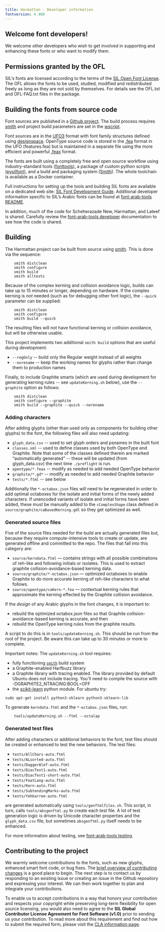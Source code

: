 ```yaml
---
title: Harmattan - Developer information
fontversion: 4.400
---
```


## Welcome font developers!

We welcome other developers who wish to get involved in supporting and enhancing these fonts or who want to modify them.

## Permissions granted by the OFL

SIL’s fonts are licensed according to the terms of the [SIL Open Font License](https://openfontlicense.org/). The OFL allows the fonts to be used, studied, modified and redistributed freely as long as they are not sold by themselves. For details see the OFL.txt and OFL-FAQ.txt files in the package.

## Building the fonts from source code

Font sources are published in a [Github project](https://github.com/silnrsi/font-harmattan). The build process requires [smith](https://github.com/silnrsi/smith) and project build parameters are set in the [wscript](https://github.com/silnrsi/smith/blob/master/wscript).    

Font sources are in the [UFO3](https://unifiedfontobject.org/versions/ufo3/) format with font family structures defined using [designspace](https://github.com/fonttools/fonttools/tree/master/Doc/source/designspaceLib). OpenType source code is stored in the [.fea](https://adobe-type-tools.github.io/afdko/OpenTypeFeatureFileSpecification.html) format in the UFO (features.fea) but is maintained in a separate file using the more efficient and powerful [.feax](https://github.com/silnrsi/feax/blob/main/docs/feaextensions.md) format.

The fonts are built using a completely free and open source workflow using industry-standard tools ([fonttools](https://github.com/fonttools/fonttools)), a package of custom python scripts ([pysilfont](https://github.com/silnrsi/pysilfont)), and a build and packaging system ([Smith](https://github.com/silnrsi/smith)). The whole toolchain is available as a Docker container. 

Full instructions for setting up the tools and building SIL fonts are available on a dedicated web site: [SIL Font Development Guide](https://silnrsi.github.io/silfontdev/). Additional developer information specific to SIL’s Arabic fonts can be found at [font-arab-tools README](https://github.com/silnrsi/font-arab-tools/blob/master/documentation/developer/README.md).

In addition, much of the code for Scheherazade New, Harmattan, and Lateef is shared. Carefully review the [font-arab-tools developer](https://github.com/silnrsi/font-arab-tools/blob/master/documentation/developer/developer.md) documentation to see how the code is shared.

## Building

The Harmattan project can be built from source using [smith](https://github.com/silnrsi/smith). This is done via the sequence:
```
    smith distclean
    smith configure
    smith build
    smith alltests
```

Because of the complex kerning and collision avoidance logic, builds can take up to 15 minutes or longer, depending on hardware. If the complex kerning is _not_ needed (such as for debugging other font logic), the `--quick` parameter can be supplied:
```
    smith distclean
    smith configure
    smith build --quick
```
The resulting files will not have functional kerning or collision avoidance, but will be otherwise usable.

This project implements two additional `smith build` options that are useful during development:

- `--regOnly` -- build only the Regular weight instead of all weights
- `--norename` -- keep the working names for glyphs rather than change them to production names 

Finally, to include Graphite smarts (which are used during development for generating kerning rules -- see `updateKerning.sh` below), use the `--graphite` option as follows:
```
    smith distclean
    smith configure --graphite
    smith build --graphite --quick --norename
```

### Adding characters

After adding glyphs (other than used only as components for building other glyphs) to the font, the following files will also need updating:

- `glyph_data.csv` -- used to set glyph orders and psnames in the built font
- `classes.xml` -- used to define classes used by both OpenType and Graphite. Note that some of the classes defined therein are marked “automatically generated” -- these will be updated (from glyph_data.csv) the next time `./preflight` is run.
- `opentype/*.feax` -- modify as needed to add needed OpenType behavior
- `graphite/*.gd*` -- modify as needed to add needed Graphite behavior
- `tests/*.ftml` -- see below

Additionally the `*-octabox.json` files will need to be regenerated in order to add optimal 
octaboxes for the isolate and initial forms of the newly added characters. If unencoded variants
of isolate and initial forms have been added, these must be manually added to the `cComplexShape`
class defined in `source/graphite/caBasedKerning.gdl` so they get optimized as well.

### Generated source files

Five of the source files needed for the build are actually generated files but, because they 
require compute-intensive tools to create or update, are generated offline and committed to the repo. The files that fall into this category are:

- `source/kerndata.ftml` — contains strings with all possible combinations of reh-like and 
following initials or isolates. This is used to extract graphite collision-avoidance-based 
kerning data.
- `source/graphite/*-octabox.json` — optimized octaboxes to enable Graphite to do more accurate kerning 
of reh-like characters to what follows.
- `source/opentype/caKern-*.fea` — contextual kerning rules that approximate the kerning effected
by the Graphite collision avoidance.

If the _design_ of any Arabic glyphs in the font changes, it is important to:

- rebuild the optimized octabox.json files so that Graphite collision-avoidance-based kerning is accurate, 
and then 
- rebuild the OpenType kerning rules from the graphite results. 

A script to do this is in `tools/updateKerning.sh`. This should be run from the root of the project. Be aware
this can take up to 30 minutes or more to complete.

Important notes: The `updateKerning.sh` tool requires:

- fully functioning [`smith`](https://github.com/silnrsi/smith) build system
- a Graphite-enabled Harfbuzz library
- a Graphite library with tracing enabled. The library provided by default Ubuntu
does not include tracing. You'll need to compile the source with -DGRAPHITE2_NTRACING:BOOL=OFF 
- the [scikit-learn](https://scikit-learn.org/) python module. For ubuntu try:

```
sudo apt-get install python3-sklearn python3-sklearn-lib
```

To generate `kerndata.ftml` and the `*-octabox.json` files, run:

```
    tools/updateKerning.sh --ftml --octalap
```

### Generated test files

After adding characters or additional behaviors to the font, test files should be created or enhanced to test the new behaviors. The test files:

- `tests/AllChars-auto.ftml`
- `tests/ALsorted-auto.ftml`
- `tests/DaggerAlef-auto.ftml`
- `tests/DiacTest1-auto.ftml`
- `tests/DiacTest1-short-auto.ftml`
- `tests/FeatLang-auto.ftml`
- `tests/Kern-auto.ftml`
- `tests/SubtendingMarks-auto.ftml`
- `tests/Yehbarree-auto.ftml`

are generated automatically using `tools/genftmlfiles.sh`. This script, in turn, calls `tools/absgenftml.py` 
to create each test file. A lot of test generation logic is driven by Unicode character properties and the `glyph_data.csv` file, but sometimes `absgenftml.py` itself needs to be enhanced. 

For more information about testing, see [font-arab-tools testing](https://github.com/silnrsi/font-arab-tools/blob/master/documentation/developer/testing.md).

## Contributing to the project

We warmly welcome contributions to the fonts, such as new glyphs, enhanced smart font code, or bug fixes. The [brief overview of contributing changes](https://silnrsi.github.io/silfontdev/en-US/Contributing_Changes.html) is a good place to begin. The next step is to contact us by responding to an existing issue or creating an issue in the Github repository and expressing your interest. We can then work together to plan and integrate your contributions.

To enable us to accept contributions in a way that honors your contribution and respects your copyright while preserving long-term flexibility for open source licensing, you would also need to agree to the **SIL Global Contributor License Agreement for Font Software (v1.0)** prior to sending us your contribution. To read more about this requirement and find out how to submit the required form, please visit the [CLA information page](https://software.sil.org/fontcla).
